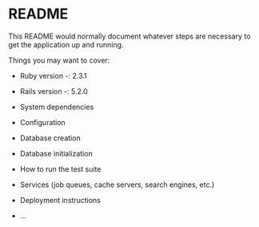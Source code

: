 # README

This README would normally document whatever steps are necessary to get the
application up and running.

Things you may want to cover:

* Ruby version -: 2.3.1
* Rails version -: 5.2.0

* System dependencies

* Configuration

* Database creation

* Database initialization

* How to run the test suite

* Services (job queues, cache servers, search engines, etc.)

* Deployment instructions

* ...
